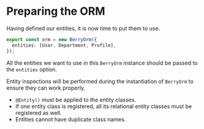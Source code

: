 # Preparing the ORM

Having defined our entities, it is now time to put them to use.

```ts
export const orm = new BerryOrm({
  entities: [User, Department, Profile],
});
```

All the entities we want to use in this `BerryOrm` instance should be passed to the `entities` option.

Entity inspections will be performed during the instantiation of `BerryOrm` to ensure they can work properly.

- `@Entity()` must be applied to the entity classes.
- If one entity class is registered, all its relational entity classes must be registered as well.
- Entities cannot have duplicate class names.
